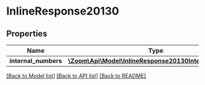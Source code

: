 # InlineResponse20130

## Properties
Name | Type | Description | Notes
------------ | ------------- | ------------- | -------------
**internal_numbers** | [**\Zoom\Api\Model\InlineResponse20130InternalNumbers[]**](InlineResponse20130InternalNumbers.md) |  | [optional] 

[[Back to Model list]](../README.md#documentation-for-models) [[Back to API list]](../README.md#documentation-for-api-endpoints) [[Back to README]](../README.md)


